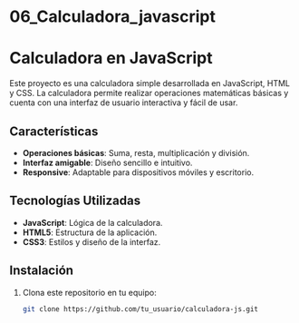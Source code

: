 # 06_Calculadora_javascript

# Calculadora en JavaScript

Este proyecto es una calculadora simple desarrollada en JavaScript, HTML y CSS. La calculadora permite realizar operaciones matemáticas básicas y cuenta con una interfaz de usuario interactiva y fácil de usar.

## Características

- **Operaciones básicas**: Suma, resta, multiplicación y división.
- **Interfaz amigable**: Diseño sencillo e intuitivo.
- **Responsive**: Adaptable para dispositivos móviles y escritorio.

## Tecnologías Utilizadas

- **JavaScript**: Lógica de la calculadora.
- **HTML5**: Estructura de la aplicación.
- **CSS3**: Estilos y diseño de la interfaz.

## Instalación

1. Clona este repositorio en tu equipo:
   ```bash
   git clone https://github.com/tu_usuario/calculadora-js.git
